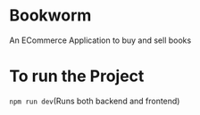 # Bookworm
An ECommerce Application to buy and sell books

# To run the Project
`npm run dev`(Runs both backend and frontend)
